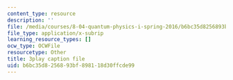 ```yaml
---
content_type: resource
description: ''
file: /media/courses/8-04-quantum-physics-i-spring-2016/b6bc35d8256893bf898118d30ffcde99_d4skxu7MpFI.srt
file_type: application/x-subrip
learning_resource_types: []
ocw_type: OCWFile
resourcetype: Other
title: 3play caption file
uid: b6bc35d8-2568-93bf-8981-18d30ffcde99
---
```

